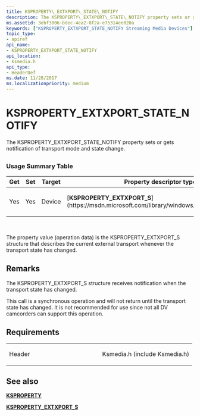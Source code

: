 ```yaml
---
title: KSPROPERTY\_EXTXPORT\_STATE\_NOTIFY
description: The KSPROPERTY\_EXTXPORT\_STATE\_NOTIFY property sets or gets notification of transport mode and state change.
ms.assetid: 3ebf3806-bdec-4ea2-8f2a-e75314ee020a
keywords: ["KSPROPERTY_EXTXPORT_STATE_NOTIFY Streaming Media Devices"]
topic_type:
- apiref
api_name:
- KSPROPERTY_EXTXPORT_STATE_NOTIFY
api_location:
- ksmedia.h
api_type:
- HeaderDef
ms.date: 11/28/2017
ms.localizationpriority: medium
---
```


# KSPROPERTY\_EXTXPORT\_STATE\_NOTIFY


The KSPROPERTY\_EXTXPORT\_STATE\_NOTIFY property sets or gets notification of transport mode and state change.

## <span id="ddk_ksproperty_extxport_state_notify_ks"></span><span id="DDK_KSPROPERTY_EXTXPORT_STATE_NOTIFY_KS"></span>


### Usage Summary Table

<table>
<colgroup>
<col width="20%" />
<col width="20%" />
<col width="20%" />
<col width="20%" />
<col width="20%" />
</colgroup>
<thead>
<tr class="header">
<th>Get</th>
<th>Set</th>
<th>Target</th>
<th>Property descriptor type</th>
<th>Property value type</th>
</tr>
</thead>
<tbody>
<tr class="odd">
<td><p>Yes</p></td>
<td><p>Yes</p></td>
<td><p>Device</p></td>
<td><p>[<strong>KSPROPERTY_EXTXPORT_S</strong>](https://msdn.microsoft.com/library/windows/hardware/ff565167)</p></td>
<td><p>[<strong>KSPROPERTY_EXTXPORT_S</strong>](https://msdn.microsoft.com/library/windows/hardware/ff565167)</p></td>
</tr>
</tbody>
</table>

 

The property value (operation data) is the KSPROPERTY\_EXTXPORT\_S structure that describes the current external transport whenever the transport state has changed.

Remarks
-------

The KSPROPERTY\_EXTXPORT\_S structure receives notification when the transport state has changed.

This call is a synchronous operation and will not return until the transport state has changed. It is not recommended for use since not all DV camcorders can support this operation.

Requirements
------------

<table>
<colgroup>
<col width="50%" />
<col width="50%" />
</colgroup>
<tbody>
<tr class="odd">
<td><p>Header</p></td>
<td>Ksmedia.h (include Ksmedia.h)</td>
</tr>
</tbody>
</table>

## See also


[**KSPROPERTY**](https://docs.microsoft.com/windows-hardware/drivers/ddi/content/ks/ns-ks-ksidentifier)

[**KSPROPERTY\_EXTXPORT\_S**](https://msdn.microsoft.com/library/windows/hardware/ff565167)

 

 






